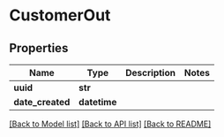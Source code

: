 # CustomerOut

## Properties
Name | Type | Description | Notes
------------ | ------------- | ------------- | -------------
**uuid** | **str** |  | 
**date_created** | **datetime** |  | 

[[Back to Model list]](../README.md#documentation-for-models) [[Back to API list]](../README.md#documentation-for-api-endpoints) [[Back to README]](../README.md)


